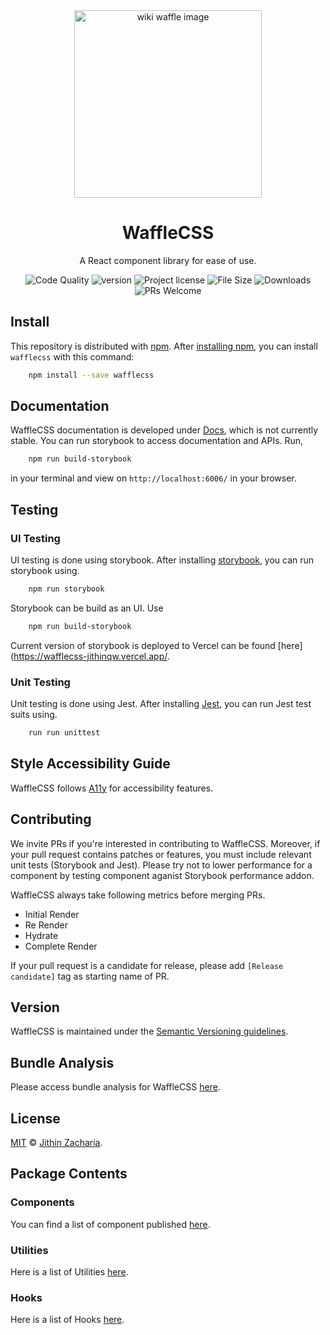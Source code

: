 <div align="center">
    <a href="https://wafflecss-jithinqw.vercel.app/" target="_blank">
        <img 
            src="https://upload.wikimedia.org/wikipedia/commons/5/5b/Waffles_with_Strawberries.jpg" 
            width="300px" 
            alt="wiki waffle image"
        />
    </a>
</div>

<h1 align="center">WaffleCSS</h1>

<p align="center">
    A React component library for ease of use.
</p>

<div align="center">

![Code Quality](https://img.shields.io/lgtm/grade/javascript/github/Jithinqw/wafflecss)
![version](https://img.shields.io/npm/v/wafflecss)
![Project license](https://img.shields.io/badge/license-MIT-blue.svg)
![File Size](https://img.shields.io/bundlephobia/minzip/wafflecss)
![Downloads](https://img.shields.io/npm/dm/wafflecss)
![PRs Welcome](https://img.shields.io/badge/PRs-welcome-brightgreen.svg)

</div>

## Install

This repository is distributed with [npm](https://www.npmjs.com/). After [installing npm](https://docs.npmjs.com/downloading-and-installing-node-js-and-npm), you can install `wafflecss` with this command:

```sh
    npm install --save wafflecss
```

## Documentation

WaffleCSS documentation is developed under [Docs](wafflecss-docs.vercel.app/), which is
not currently stable. You can run storybook to access documentation and APIs.
Run,

```sh
    npm run build-storybook
```

in your terminal and view on `http://localhost:6006/` in your browser.

## Testing

### UI Testing

UI testing is done using storybook. After installing [storybook](https://storybook.js.org/), you can run 
storybook using.

```sh
    npm run storybook
```

Storybook can be build as an UI. Use

```sh
    npm run build-storybook
```

Current version of storybook is deployed to Vercel can be found [here](https://wafflecss-jithinqw.vercel.app/.

### Unit Testing

Unit testing is done using Jest. After installing [Jest](https://jestjs.io/), you can run Jest test suits using.

```sh
    run run unittest
```

## Style Accessibility Guide

WaffleCSS follows [A11y](https://a11y-style-guide.com/style-guide/section-general.html) 
for accessibility features.

## Contributing

We invite PRs if you're interested in contributing to WaffleCSS. Moreover, if your pull request contains patches or features, you must include relevant unit tests (Storybook and Jest). Please try not to lower performance for a component by testing component aganist Storybook performance addon.

WaffleCSS always take following metrics before merging PRs.

- Initial Render
- Re Render
- Hydrate
- Complete Render

If your pull request is a candidate for release, please add `[Release candidate]` tag as starting name of PR.

## Version

WaffleCSS is maintained under the [Semantic Versioning guidelines](https://semver.org/).

## Bundle Analysis

Please access bundle analysis for WaffleCSS [here](https://bundlephobia.com/package/wafflecss@1.0.47).

## License

[MIT](./LICENSE) &copy; [Jithin Zacharia](https://jithinqw.github.io/).

## Package Contents

### Components

You can find a list of component published [here]('./packages.md').

### Utilities

Here is a list of Utilities [here](./src/utils/UtilitiesList.md).

### Hooks

Here is a list of Hooks [here](./src/hooks/HooksList.md).